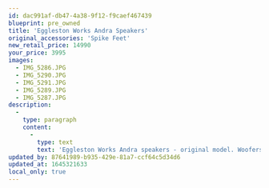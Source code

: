 ```yaml
---
id: dac991af-db47-4a38-9f12-f9caef467439
blueprint: pre_owned
title: 'Eggleston Works Andra Speakers'
original_accessories: 'Spike Feet'
new_retail_price: 14990
your_price: 3995
images:
  - IMG_5286.JPG
  - IMG_5290.JPG
  - IMG_5291.JPG
  - IMG_5289.JPG
  - IMG_5287.JPG
description:
  -
    type: paragraph
    content:
      -
        type: text
        text: 'Eggleston Works Andra speakers - original model. Woofers have been recently re-surrounded and a spare set of Dynaudio Esotar tweeters are included. Speakers are in very good physical and functional condition with a few small nicks here and there (expected for the age) and one set of grills is a bit stretched (again, expected for the age). The speakers sold as new for $15,000.00 and were considered state-of-the-art at the time. We have no shipping crates, so the sale will have to be local. '
updated_by: 87641989-b935-429e-81a7-ccf64c5d34d6
updated_at: 1645321633
local_only: true
---
```

